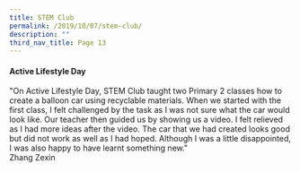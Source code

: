 ```yaml
---
title: STEM Club
permalink: /2019/10/07/stem-club/
description: ""
third_nav_title: Page 13
---
```

<h4><strong>Active Lifestyle Day</strong></h4>
<p>"On Active Lifestyle Day, STEM Club taught two Primary 2 classes how to create a balloon car using recyclable materials. When we started with the first class, I felt challenged by the task as I was not sure what the car would look like. Our teacher then guided us by showing us a video. I felt relieved as I had more ideas after the video. The car that we had created looks good but did not work as well as I had hoped. Although I was a little disappointed, I was also happy to have learnt something new."<br>Zhang Zexin</p>